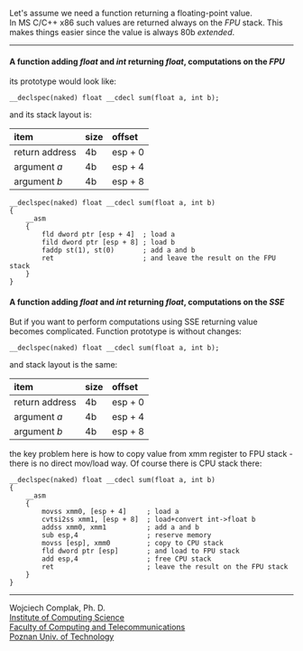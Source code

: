 
Let's assume we need a function returning a floating-point value.\
In MS C/C++ x86 such values are returned always on the *FPU* stack. This makes things easier since the value is always 80b *extended*.
* * *
#### A function adding *float* and *int* returning *float*, computations on the *FPU*
its prototype would look like:
~~~
__declspec(naked) float __cdecl sum(float a, int b);
~~~
and its stack layout is:

| item | size | offset |
|:----|:----|:------|
| return address | 4b | esp + 0 |
| argument *a*   | 4b | esp + 4 |
| argument *b*   | 4b | esp + 8 |

~~~
__declspec(naked) float __cdecl sum(float a, int b)
{
	__asm
	{
		fld dword ptr [esp + 4]  ; load a
		fild dword ptr [esp + 8] ; load b
		faddp st(1), st(0)       ; add a and b
		ret                      ; and leave the result on the FPU stack
	}
}
~~~

#### A function adding *float* and *int* returning *float*, computations on the *SSE*
But if you want to perform computations using SSE returning value becomes complicated. Function prototype is without changes:
~~~
__declspec(naked) float __cdecl sum(float a, int b);
~~~
and stack layout is the same:

| item | size | offset |
|:----|:----|:------|
| return address | 4b | esp + 0 |
| argument *a*   | 4b | esp + 4 |
| argument *b*   | 4b | esp + 8 |

the key problem here is how to copy value from xmm register to FPU stack - there is no direct mov/load way. Of course there is CPU stack there:
~~~
__declspec(naked) float __cdecl sum(float a, int b)
{
	__asm
	{
		movss xmm0, [esp + 4]     ; load a
		cvtsi2ss xmm1, [esp + 8]  ; load+convert int->float b
		addss xmm0, xmm1          ; add a and b
        sub esp,4                 ; reserve memory
		movss [esp], xmm0         ; copy to CPU stack
		fld dword ptr [esp]       ; and load to FPU stack
		add esp,4                 ; free CPU stack
		ret                       ; leave the result on the FPU stack
	}
}
~~~



* * *
Wojciech Complak, Ph. D.  
[Institute of Computing Science](https://www.cs.put.poznan.pl)  
[Faculty of Computing and Telecommunications](https://cat.put.poznan.pl/)  
[Poznan Univ. of Technology](https://www.put.poznan.pl/)  